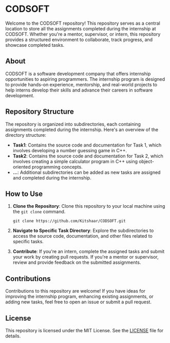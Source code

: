 # CODSOFT

Welcome to the CODSOFT repository! This repository serves as a central location to store all the assignments completed during the internship at CODSOFT. Whether you're a mentor, supervisor, or intern, this repository provides a structured environment to collaborate, track progress, and showcase completed tasks.

## About

CODSOFT is a software development company that offers internship opportunities to aspiring programmers. The internship program is designed to provide hands-on experience, mentorship, and real-world projects to help interns develop their skills and advance their careers in software development.

## Repository Structure

The repository is organized into subdirectories, each containing assignments completed during the internship. Here's an overview of the directory structure:

- **Task1**: Contains the source code and documentation for Task 1, which involves developing a number guessing game in C++.
- **Task2**: Contains the source code and documentation for Task 2, which involves creating a simple calculator program in C++ using object-oriented programming concepts.
- **...**: Additional subdirectories can be added as new tasks are assigned and completed during the internship.

## How to Use

1. **Clone the Repository**: Clone this repository to your local machine using the `git clone` command.
   ```
   git clone https://github.com/Kitshaar/CODSOFT.git
   ```

2. **Navigate to Specific Task Directory**: Explore the subdirectories to access the source code, documentation, and other files related to specific tasks.

3. **Contribute**: If you're an intern, complete the assigned tasks and submit your work by creating pull requests. If you're a mentor or supervisor, review and provide feedback on the submitted assignments.

## Contributions

Contributions to this repository are welcome! If you have ideas for improving the internship program, enhancing existing assignments, or adding new tasks, feel free to open an issue or submit a pull request.

## License

This repository is licensed under the MIT License. See the [LICENSE](LICENSE) file for details.

